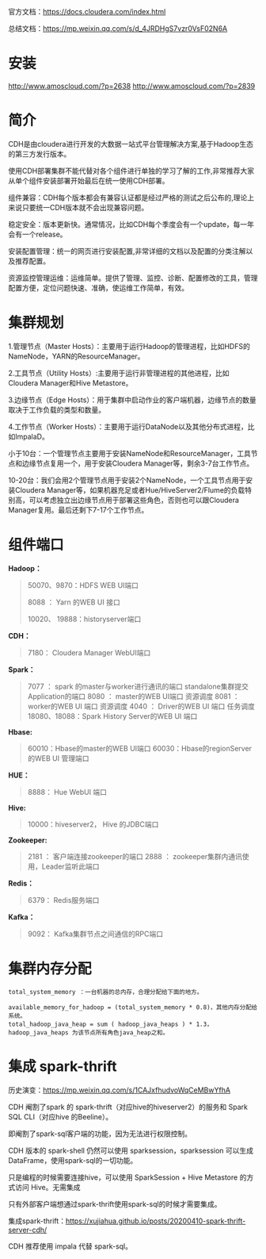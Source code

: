 官方文档：https://docs.cloudera.com/index.html

总结文档：https://mp.weixin.qq.com/s/d_4JRDHgS7vzr0VsF02N6A



# 安装

http://www.amoscloud.com/?p=2638
http://www.amoscloud.com/?p=2839



# 简介

CDH是由cloudera进行开发的大数据一站式平台管理解决方案,基于Hadoop生态的第三方发行版本。

使用CDH部署集群不能代替对各个组件进行单独的学习了解的工作,非常推荐大家从单个组件安装部署开始最后在统一使用CDH部署。



组件兼容：CDH每个版本都会有兼容认证都是经过严格的测试之后公布的,理论上来说只要统一CDH版本就不会出现兼容问题。

稳定安全：版本更新快。通常情况，比如CDH每个季度会有一个update，每一年会有一个release。

安装配置管理：统一的网页进行安装配置,非常详细的文档以及配置的分类注解以及推荐配置。

资源监控管理运维：运维简单。提供了管理、监控、诊断、配置修改的工具，管理配置方便，定位问题快速、准确，使运维工作简单，有效。



# 集群规划

1.管理节点（Master Hosts）：主要用于运行Hadoop的管理进程，比如HDFS的NameNode，YARN的ResourceManager。

2.工具节点（Utility Hosts）:主要用于运行非管理进程的其他进程，比如Cloudera Manager和Hive Metastore。

3.边缘节点（Edge Hosts）：用于集群中启动作业的客户端机器，边缘节点的数量取决于工作负载的类型和数量。

4.工作节点（Worker Hosts）：主要用于运行DataNode以及其他分布式进程，比如ImpalaD。



小于10台：一个管理节点主要用于安装NameNode和ResourceManager，工具节点和边缘节点复用一个，用于安装Cloudera Manager等，剩余3-7台工作节点。

10-20台：我们会用2个管理节点用于安装2个NameNode，一个工具节点用于安装Cloudera Manager等，如果机器充足或者Hue/HiveServer2/Flume的负载特别高，可以考虑独立出边缘节点用于部署这些角色，否则也可以跟Cloudera Manager复用。最后还剩下7-17个工作节点。



# 组件端口

**Hadoop：**

> 50070、9870：HDFS WEB UI端口
>
> 8088 ： Yarn 的WEB UI 接口
>
> 10020、  19888：historyserver端口



**CDH：**

> 7180： Cloudera Manager WebUI端口



**Spark：**

> 7077 ： spark 的master与worker进行通讯的端口 standalone集群提交Application的端口
> 8080 ： master的WEB UI端口 资源调度
> 8081 ： worker的WEB UI 端口 资源调度
> 4040 ： Driver的WEB UI 端口 任务调度
> 18080、18088：Spark History Server的WEB UI 端口



**Hbase:**

> 60010：Hbase的master的WEB UI端口
> 60030：Hbase的regionServer的WEB UI 管理端口



**HUE：**

> 8888： Hue WebUI 端口



**Hive:**

> 10000：hiveserver2， Hive 的JDBC端口



**Zookeeper:**

> 2181 ： 客户端连接zookeeper的端口
> 2888 ： zookeeper集群内通讯使用，Leader监听此端口



**Redis：**

> 6379： Redis服务端口



**Kafka：**

> 9092： Kafka集群节点之间通信的RPC端口



# 集群内存分配

```
total_system_memory ：一台机器的总内存，合理分配给下面的地方。

available_memory_for_hadoop = (total_system_memory * 0.8)，其他内存分配给系统。
total_hadoop_java_heap = sum ( hadoop_java_heaps ) * 1.3，hadoop_java_heaps 为该节点所有角色java_heap之和。
```



# 集成 spark-thrift

历史演变：https://mp.weixin.qq.com/s/1CAJxfhudvoWqCeMBwYfhA



CDH 阉割了spark 的 spark-thrift（对应hive的hiveserver2）的服务和 Spark SQL CLI（对应hive 的Beeline）。

即阉割了spark-sql客户端的功能，因为无法进行权限控制。



CDH 版本的 spark-shell 仍然可以使用 sparksession，sparksession 可以生成DataFrame，使用spark-sql的一切功能。

只是编程的时候需要连接hive，可以使用 SparkSession + Hive Metastore 的方式访问 Hive。无需集成



只有外部客户端想通过spark-thrift使用spark-sql的时候才需要集成。

集成spark-thrift：https://xujiahua.github.io/posts/20200410-spark-thrift-server-cdh/



CDH 推荐使用 impala 代替 spark-sql。

























